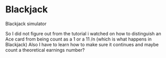 # Blackjack
Blackjack simulator

So I did not figure out from the tutorial i watched on how to distinguish an Ace card from being count as a 1 or a 11 /n (which is what happens in Blackjack)
Also I have to learn how to make sure it continues and maybe count a theoretical earnings number?
